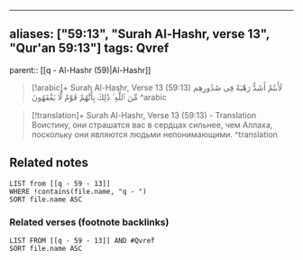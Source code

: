 
---
aliases: ["59:13", "Surah Al-Hashr, verse 13", "Qur'an 59:13"]
tags: Qvref
---

parent:: [[q - Al-Hashr (59)|Al-Hashr]]

> [!arabic]+ Surah Al-Hashr, Verse 13 (59:13)
> <span class="quran-arabic">لَأَنتُمْ أَشَدُّ رَهْبَةً فِى صُدُورِهِم مِّنَ ٱللَّهِ ۚ ذَٰلِكَ بِأَنَّهُمْ قَوْمٌ لَّا يَفْقَهُونَ</span>
^arabic

> [!translation]+ Surah Al-Hashr, Verse 13 (59:13) - Translation
> Воистину, они страшатся вас в сердцах сильнее, чем Аллаха, поскольку они являются людьми непонимающими.
^translation



## Related notes
```dataview
LIST from [[q - 59 - 13]]
WHERE !contains(file.name, "q - ")
SORT file.name ASC
```

### Related verses (footnote backlinks)
```dataview
LIST FROM [[q - 59 - 13]] AND #Qvref
SORT file.name ASC
```

